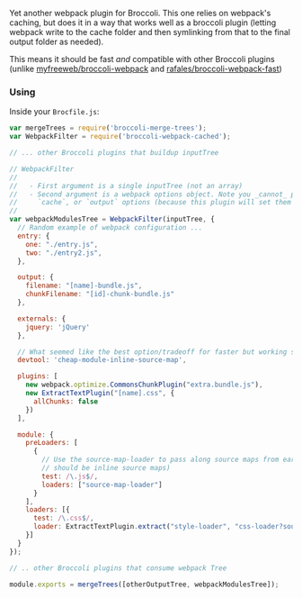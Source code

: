 
Yet another webpack plugin for Broccoli. This one relies on webpack's caching, but does it in a way that works well as a broccoli plugin (letting webpack write to the cache folder and then symlinking from that to the final output folder as needed).

This means it should be fast _and_ compatible with other Broccoli plugins (unlike [myfreeweb/broccoli-webpack](https://github.com/myfreeweb/broccoli-webpack) and [rafales/broccoli-webpack-fast](https://github.com/rafales/broccoli-webpack-fast))

### Using

Inside your `Brocfile.js`:

```js
var mergeTrees = require('broccoli-merge-trees');
var WebpackFilter = require('broccoli-webpack-cached');

// ... other Broccoli plugins that buildup inputTree

// WebpackFilter
//
//   - First argument is a single inputTree (not an array)
//   - Second argument is a webpack options object. Note you _cannot_ pass the `context`,
//     `cache`, or `output` options (because this plugin will set them for you).
//
var webpackModulesTree = WebpackFilter(inputTree, {
  // Random example of webpack configuration ...
  entry: {
    one: "./entry.js",
    two: "./entry2.js",
  },

  output: {
    filename: "[name]-bundle.js",
    chunkFilename: "[id]-chunk-bundle.js"
  },

  externals: {
    jquery: 'jQuery'
  },

  // What seemed like the best option/tradeoff for faster but working source maps (at least for me)
  devtool: 'cheap-module-inline-source-map',

  plugins: [
    new webpack.optimize.CommonsChunkPlugin("extra.bundle.js"),
    new ExtractTextPlugin("[name].css", {
      allChunks: false
    })
  ],

  module: {
    preLoaders: [
      {
        // Use the source-map-loader to pass along source maps from earlier Broccoli plugins (they
        // should be inline source maps)
        test: /\.js$/,
        loaders: ["source-map-loader"]
      }
    ],
    loaders: [{
      test: /\.css$/,
      loader: ExtractTextPlugin.extract("style-loader", "css-loader?sourceMap")
    }]
  }
});

// .. other Broccoli plugins that consume webpack Tree

module.exports = mergeTrees([otherOutputTree, webpackModulesTree]);

```
